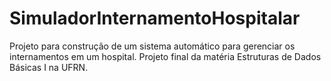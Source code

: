 # SimuladorInternamentoHospitalar
Projeto para construção de um sistema automático para gerenciar os internamentos em um hospital. Projeto final da matéria Estruturas de Dados Básicas I na UFRN.
